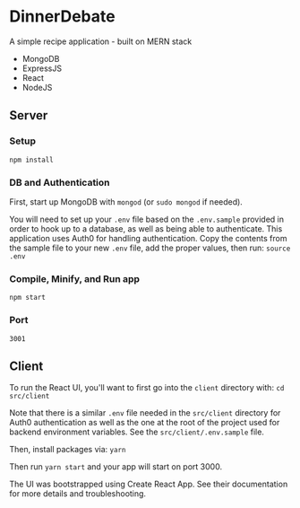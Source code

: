 # DinnerDebate
A simple recipe application - built on MERN stack
* MongoDB
* ExpressJS
* React
* NodeJS

## Server

### Setup
```npm install```

### DB and Authentication
First, start up MongoDB with `mongod` (or `sudo mongod` if needed).

You will need to set up your `.env` file based on the `.env.sample` provided in order to hook up to a database, as well as being able to authenticate. This application uses Auth0 for handling authentication. Copy the contents from the sample file to your new `.env` file, add the proper values, then run:
```source .env```

### Compile, Minify, and Run app
```npm start```

### Port
```3001```

## Client
To run the React UI, you'll want to first go into the `client` directory with:
```cd src/client```

Note that there is a similar `.env` file needed in the `src/client` directory for Auth0 authentication as well as the one at the root of the project used for backend environment variables. See the `src/client/.env.sample` file.

Then, install packages via:
```yarn```

Then run ```yarn start``` and your app will start on port 3000.

The UI was bootstrapped using Create React App. See their documentation for more details and troubleshooting.
